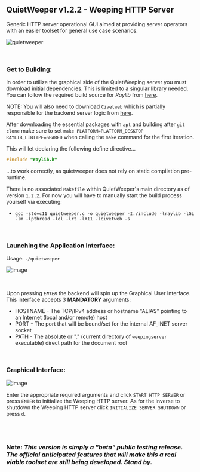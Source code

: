 ## QuietWeeper v1.2.2 - Weeping HTTP Server

Generic HTTP server operational GUI aimed at providing server operators with an easier toolset for general use case scenarios.

![quietweeper](https://github.com/PlatinumVoyager/QuietWeeper/assets/116006542/4d58bded-f822-4828-a865-41592e22b989)


</br>

### Get to Building:
In order to utilize the graphical side of the QuietWeeping server you must download initial dependencies. This is limited to a singular library needed. You can follow the required build source for *Raylib* from <a href="https://github.com/raysan5/raylib/wiki/Working-on-GNU-Linux" title="Raylib - The official Github repository">here</a>.

NOTE: You will also need to download `Civetweb` which is partially responsible for the backend server logic from <a href="https://github.com/civetweb/civetweb">here<a/>.


After downloading the essential packages with `apt` and building after `git clone` make sure to set `make PLATFORM=PLATFORM_DESKTOP RAYLIB_LIBTYPE=SHARED` when calling the `make` command for the first iteration.

This will let declaring the following define directive...
```c
#include "raylib.h"
```
...to work correctly, as quietweeper does not rely on static compilation pre-runtime.

There is no associated `Makefile` within QuietWeeper's main directory as of version `1.2.2`. For now you will have to manually start the build process yourself via executing:
  * `gcc -std=c11 quietweeper.c -o quietweeper -I./include -lraylib -lGL -lm -lpthread -ldl -lrt -lX11 -lcivetweb -s`

</br>

### Launching the Application Interface:

Usage: `./quietweeper`
</br>

![image](https://github.com/PlatinumVoyager/QuietWeeper/assets/116006542/b702c583-65f5-4bcd-b1ba-e4c1b5a08042)

</br>

Upon pressing <i>`ENTER`</i> the backend will spin up the Graphical User Interface. This interface accepts 3 **MANDATORY** arguments:
  * HOSTNAME - The TCP/IPv4 address or hostname "ALIAS" pointing to an Internet (local and/or remote) host
  * PORT - The port that will be bound/set for the internal AF_INET server socket
  * PATH - The absolute or "." (current directory of `weepingserver` executable) direct path for the document root

</br>

### Graphical Interface:

![image](https://github.com/PlatinumVoyager/PlatinumVoyager/assets/116006542/7d8a2960-e792-4d9f-9acf-a66e53e49885)

Enter the appropriate required arguments and click `START HTTP SERVER` or press `ENTER` to initialize the Weeping HTTP server. As for the inverse to shutdown the Weeping HTTP server click `INITIALIZE SERVER SHUTDOWN` or press `d`.

</br>
</br>

### Note: *This version is simply a "beta" public testing release. The official anticipated features that will make this a real viable toolset are still being developed. Stand by.*
